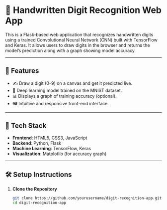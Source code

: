 # 🧠 Handwritten Digit Recognition Web App

This is a Flask-based web application that recognizes handwritten digits using a trained Convolutional Neural Network (CNN) built with TensorFlow and Keras. It allows users to draw digits in the browser and returns the model’s prediction along with a graph showing model accuracy.

---

## 🚀 Features

- ✍️ Draw a digit (0–9) on a canvas and get it predicted live.
- 🔮 Deep learning model trained on the MNIST dataset.
- 📊 Displays a graph of training accuracy (optional).
- 🖼️ Intuitive and responsive front-end interface.

---

## 🧰 Tech Stack

- **Frontend**: HTML5, CSS3, JavaScript
- **Backend**: Python, Flask
- **Machine Learning**: TensorFlow, Keras
- **Visualization**: Matplotlib (for accuracy graph)

---

## 🛠️ Setup Instructions

1. **Clone the Repository**  
   ```bash
   git clone https://github.com/yourusername/digit-recognition-app.git
   cd digit-recognition-app
